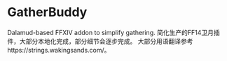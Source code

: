 # GatherBuddy
Dalamud-based FFXIV addon to simplify gathering.
简化生产的FF14卫月插件，大部分本地化完成，部分细节会逐步完成。
大部分用语翻译参考https://strings.wakingsands.com/。
